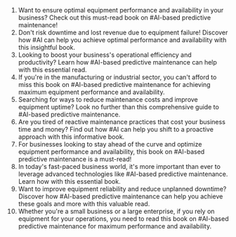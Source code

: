 1. Want to ensure optimal equipment performance and availability in your business? Check out this must-read book on #AI-based predictive maintenance!
2. Don't risk downtime and lost revenue due to equipment failure! Discover how #AI can help you achieve optimal performance and availability with this insightful book.
3. Looking to boost your business's operational efficiency and productivity? Learn how #AI-based predictive maintenance can help with this essential read.
4. If you're in the manufacturing or industrial sector, you can't afford to miss this book on #AI-based predictive maintenance for achieving maximum equipment performance and availability.
5. Searching for ways to reduce maintenance costs and improve equipment uptime? Look no further than this comprehensive guide to #AI-based predictive maintenance.
6. Are you tired of reactive maintenance practices that cost your business time and money? Find out how #AI can help you shift to a proactive approach with this informative book.
7. For businesses looking to stay ahead of the curve and optimize equipment performance and availability, this book on #AI-based predictive maintenance is a must-read!
8. In today's fast-paced business world, it's more important than ever to leverage advanced technologies like #AI-based predictive maintenance. Learn how with this essential book.
9. Want to improve equipment reliability and reduce unplanned downtime? Discover how #AI-based predictive maintenance can help you achieve these goals and more with this valuable read.
10. Whether you're a small business or a large enterprise, if you rely on equipment for your operations, you need to read this book on #AI-based predictive maintenance for maximum performance and availability.


